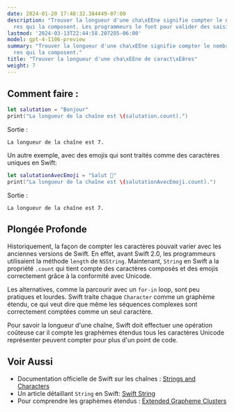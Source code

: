 ```yaml
---
date: 2024-01-20 17:48:32.384449-07:00
description: "Trouver la longueur d'une cha\xEEne signifie compter le nombre de caract\xE8\
  res qui la composent. Les programmeurs le font pour valider des saisies, optimiser\u2026"
lastmod: '2024-03-13T22:44:58.207285-06:00'
model: gpt-4-1106-preview
summary: "Trouver la longueur d'une cha\xEEne signifie compter le nombre de caract\xE8\
  res qui la composent."
title: "Trouver la longueur d'une cha\xEEne de caract\xE8res"
weight: 7
---
```


## Comment faire :
```swift
let salutation = "Bonjour"
print("La longueur de la chaîne est \(salutation.count).")
```
Sortie :
```
La longueur de la chaîne est 7.
```

Un autre exemple, avec des emojis qui sont traités comme des caractères uniques en Swift:
```swift
let salutationAvecEmoji = "Salut 👋"
print("La longueur de la chaîne est \(salutationAvecEmoji.count).")
```
Sortie :
```
La longueur de la chaîne est 7.
```

## Plongée Profonde
Historiquement, la façon de compter les caractères pouvait varier avec les anciennes versions de Swift. En effet, avant Swift 2.0, les programmeurs utilisaient la méthode `length` de `NSString`. Maintenant, `String` en Swift a la propriété `.count` qui tient compte des caractères composés et des emojis correctement grâce à la conformité avec Unicode.

Les alternatives, comme la parcourir avec un `for-in` loop, sont peu pratiques et lourdes. Swift traite chaque `Character` comme un graphème étendu, ce qui veut dire que même les séquences complexes sont correctement comptées comme un seul caractère.

Pour savoir la longueur d'une chaîne, Swift doit effectuer une opération coûteuse car il compte les graphèmes étendus tous les caractères Unicode représenter peuvent compter pour plus d'un point de code.

## Voir Aussi
- Documentation officielle de Swift sur les chaînes : [Strings and Characters](https://docs.swift.org/swift-book/LanguageGuide/StringsAndCharacters.html)
- Un article détaillant `String` en Swift: [Swift String](https://www.hackingwithswift.com/articles/181/understanding-swifts-string-2)
- Pour comprendre les graphèmes étendus : [Extended Grapheme Clusters](https://unicode.org/reports/tr29/#Grapheme_Cluster_Boundaries)

